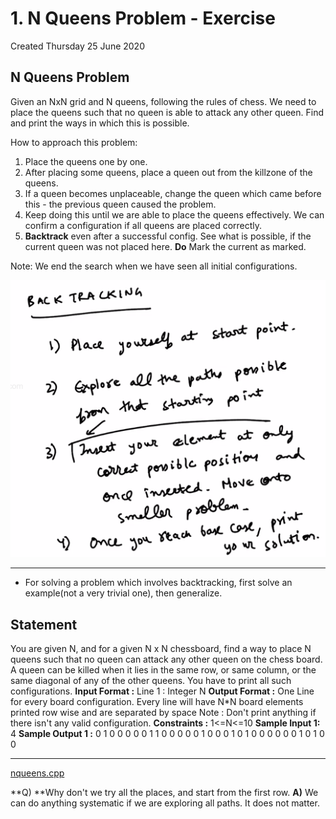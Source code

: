 # 1. N Queens Problem - Exercise
Created Thursday 25 June 2020

## N Queens Problem
Given an NxN grid and N queens, following the rules of chess. We need to place the queens such that no queen is able to attack any other queen. Find and print the ways in which this is possible.

How to approach this problem:

1. Place the queens one by one.
2. After placing some queens, place a queen out from the killzone of the queens.
3. If a queen becomes unplaceable, change the queen which came before this - the previous queen caused the problem.
4. Keep doing this until we are able to place the queens effectively. We can confirm a configuration if all queens are placed correctly.
5. **Backtrack** even after a successful config. See what is possible, if the current queen was not placed here. **Do** Mark the current as marked.

Note: We end the search when we have seen all initial configurations.

![](../../../../../../assets/0_index-image-1-6be6689b.png)

---

- For solving a problem which involves backtracking, first solve an example(not a very trivial one), then generalize.


## Statement
You are given N, and for a given N x N chessboard, find a way to place N queens such that no queen can attack any other queen on the chess board. A queen can be killed when it lies in the same row, or same column, or the same diagonal of any of the other queens. You have to print all such configurations.
**Input Format :**
Line 1 : Integer N
**Output Format :**
One Line for every board configuration. 
Every line will have N*N board elements printed row wise and are separated by space
Note : Don't print anything if there isn't any valid configuration.
**Constraints :**
1<=N<=10
**Sample Input 1:**
4
**Sample Output 1 :**
0 1 0 0 0 0 0 1 1 0 0 0 0 0 1 0 
0 0 1 0 1 0 0 0 0 0 0 1 0 1 0 0 

*****

[nqueens.cpp](nqueens.cpp)

**Q) **Why don't we try all the places, and start from the first row.
**A)** We can do anything systematic if we are exploring all paths. It does not matter.

